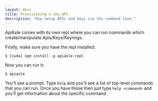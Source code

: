 ```yaml
---
layout: docs
title: Provisioning a new API
description: "How setup APIs and keys via the command line."
---
```


ApiAxle comes with its own repl where you can run commands which
create/manipulate Apis/Keys/Keyrings.

Firstly, make sure you have the repl installed:

    $ [sudo] npm install -g apiaxle-repl
    
Now you can run it:

    $ apiaxle

You'll see a prompt. Type `help` and you'll see a list of top-level
commands that you can run. Once you have those then just type
`help <command>` and you'll get information about the specific command.

